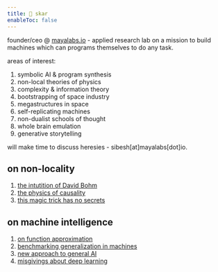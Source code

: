 ```yaml
---
title: 👾 skar
enableToc: false
---
```

founder/ceo @ [mayalabs.io](https://mayalabs.io) - applied research lab on a mission to build machines which can programs themselves to do any task.

areas of interest:

1. symbolic AI & program synthesis
2. non-local theories of physics
3. complexity & information theory
4. bootstrapping of space industry
5. megastructures in space
6. self-replicating machines
7. non-dualist schools of thought
8. whole brain emulation
9. generative storytelling

will make time to discuss heresies - sibesh[at]mayalabs[dot]io.

## on non-locality
1. [the intutition of David Bohm](https://sibesh.substack.com/p/the-dangerous-intuition-of-david)
2. [the physics of causality](https://sibesh.substack.com/p/the-unsettling-physics-of-causality)
3. [this magic trick has no secrets](https://sibesh.substack.com/p/this-magic-trick-has-no-secrets)

## on machine intelligence
1. [on function approximation](https://twitter.com/sibeshkar/status/1615804999463997441)
1. [benchmarking generalization in machines](https://blog.mayalabs.io/benchmark/)
2. [new approach to general AI](https://blog.mayalabs.io/general-machine-intelligence/)
3. [misgivings about deep learning](https://sibesh.substack.com/p/the-robots-must-be-crazy)

